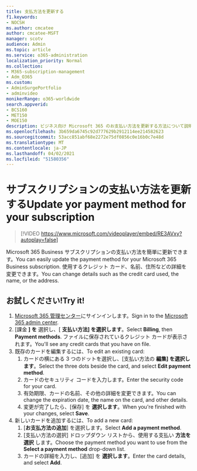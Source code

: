 ```yaml
---
title: 支払方法を更新する
f1.keywords:
- NOCSH
ms.author: cmcatee
author: cmcatee-MSFT
manager: scotv
audience: Admin
ms.topic: article
ms.service: o365-administration
localization_priority: Normal
ms.collection:
- M365-subscription-management
- Adm_O365
ms.custom:
- AdminSurgePortfolio
- adminvideo
monikerRange: o365-worldwide
search.appverid:
- BCS160
- MET150
- MOE150
description: ビジネス向け Microsoft 365 のお支払い方法を更新する方法について説明します。
ms.openlocfilehash: 3b659da6745c92d777629b2912114ee214582623
ms.sourcegitcommit: 53acc851abf68e2272e75df0856c0e16b0c7e48d
ms.translationtype: MT
ms.contentlocale: ja-JP
ms.lasthandoff: 04/02/2021
ms.locfileid: "51580356"
---
```

# <a name="update-yor-payment-method-for-your-subscription"></a><span data-ttu-id="9498b-103">サブスクリプションの支払い方法を更新する</span><span class="sxs-lookup"><span data-stu-id="9498b-103">Update yor payment method for your subscription</span></span>

> [!VIDEO https://www.microsoft.com/videoplayer/embed/RE3AVxy?autoplay=false]

<span data-ttu-id="9498b-104">Microsoft 365 Business サブスクリプションの支払い方法を簡単に更新できます。</span><span class="sxs-lookup"><span data-stu-id="9498b-104">You can easily update the payment method for your Microsoft 365 Business subscription.</span></span> <span data-ttu-id="9498b-105">使用するクレジット カード、名前、住所などの詳細を変更できます。</span><span class="sxs-lookup"><span data-stu-id="9498b-105">You can change details such as the credit card used, the name, or the address.</span></span>

## <a name="try-it"></a><span data-ttu-id="9498b-106">お試しください!</span><span class="sxs-lookup"><span data-stu-id="9498b-106">Try it!</span></span>

1. <span data-ttu-id="9498b-107">[Microsoft 365 管理センター](https://admin.microsoft.com)にサインインします。</span><span class="sxs-lookup"><span data-stu-id="9498b-107">Sign in to the [Microsoft 365 admin center](https://admin.microsoft.com).</span></span>
1. <span data-ttu-id="9498b-108">[課金 **] を** 選択し、[ **支払い方法] を選択します**。</span><span class="sxs-lookup"><span data-stu-id="9498b-108">Select **Billing**, then **Payment methods**.</span></span> <span data-ttu-id="9498b-109">ファイルに保存されているクレジット カードが表示されます。</span><span class="sxs-lookup"><span data-stu-id="9498b-109">You'll see any credit cards that you have on file.</span></span>
1. <span data-ttu-id="9498b-110">既存のカードを編集するには、</span><span class="sxs-lookup"><span data-stu-id="9498b-110">To edit an existing card:</span></span>
    1. <span data-ttu-id="9498b-111">カードの横にある 3 つのドットを選択し、[支払い方法の **編集] を選択します**。</span><span class="sxs-lookup"><span data-stu-id="9498b-111">Select the three dots beside the card, and select **Edit payment method**.</span></span>
    1. <span data-ttu-id="9498b-112">カードのセキュリティ コードを入力します。</span><span class="sxs-lookup"><span data-stu-id="9498b-112">Enter the security code for your card.</span></span>
    1. <span data-ttu-id="9498b-113">有効期限、カードの名前、その他の詳細を変更できます。</span><span class="sxs-lookup"><span data-stu-id="9498b-113">You can change the expiration date, the name on the card, and other details.</span></span>
    1. <span data-ttu-id="9498b-114">変更が完了したら、[保存] を **選択します**。</span><span class="sxs-lookup"><span data-stu-id="9498b-114">When you're finished with your changes, select **Save**.</span></span>
1. <span data-ttu-id="9498b-115">新しいカードを追加するには、</span><span class="sxs-lookup"><span data-stu-id="9498b-115">To add a new card:</span></span>
    1. <span data-ttu-id="9498b-116">[**お支払方法の追加**] を選択します。</span><span class="sxs-lookup"><span data-stu-id="9498b-116">Select **Add a payment method**.</span></span>
    1. <span data-ttu-id="9498b-117">[支払い方法の選択] ドロップダウン リストから、使用する支払い **方法を選択** します。</span><span class="sxs-lookup"><span data-stu-id="9498b-117">Choose the payment method you want to use from the **Select a payment method** drop-down list.</span></span>
    1. <span data-ttu-id="9498b-118">カードの詳細を入力し、[追加] を **選択します**。</span><span class="sxs-lookup"><span data-stu-id="9498b-118">Enter the card details, and select **Add**.</span></span>
